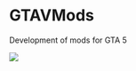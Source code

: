 # GTAVMods
Development of mods for GTA 5

![](https://camo.githubusercontent.com/ae19aed6bc63d15af1319b2936b130d74f324710/68747470733a2f2f692e79612d77656264657369676e2e636f6d2f696d616765732f6774612d352d67616e672d706e672d31392e706e67 "")
 